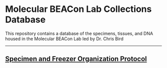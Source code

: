 # Molecular BEACon Lab Collections Database

This repository contains a database of the specimens, tissues, and DNA housed in the Molecular BEACon Lab led by Dr. Chris Bird

---

## [Specimen and Freezer Organization Protocol](protocol_organization.md)